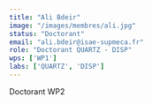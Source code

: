 ```yaml
---
title: "Ali Bdeir"
image: "/images/membres/ali.jpg"
status: "Doctorant"
email: "ali.bdeir@isae-supmeca.fr"
role: "Doctorant QUARTZ - DISP"
wps: ['WP1']
labs: ['QUARTZ', 'DISP']
---
```


Doctorant WP2
